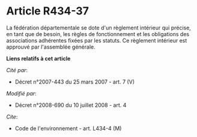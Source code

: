 # Article R434-37

La fédération départementale se dote d'un règlement intérieur qui précise, en tant que de besoin, les règles de
fonctionnement et les obligations des associations adhérentes fixées par les statuts. Ce règlement intérieur est approuvé par
l'assemblée générale.

**Liens relatifs à cet article**

_Cité par_:

  - Décret n°2007-443 du 25 mars 2007 - art. 7 (V)

_Modifié par_:

  - Décret n°2008-690 du 10 juillet 2008 - art. 4

_Cite_:

  - Code de l'environnement - art. L434-4 (M)
